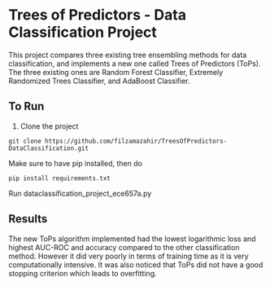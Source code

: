 # Trees of Predictors - Data Classification Project
This project compares three existing tree ensembling methods for data classification, and implements a new one called Trees of Predictors (ToPs). The three existing ones are Random Forest Classifier, Extremely Randomized Trees Classifier, and AdaBoost Classifier.

## To Run

1) Clone the project
```
git clone https://github.com/filzamazahir/TreesOfPredictors-DataClassification.git
```
Make sure to have pip installed, then do 
```
pip install requirements.txt
```
Run dataclassification_project_ece657a.py

## Results
The new ToPs algorithm implemented had the lowest logarithmic loss and highest AUC-ROC and accuracy compared to the other classification method. However it did very poorly in terms of training time as it is very computationally intensive. It was also noticed that ToPs did not have a good stopping criterion which leads to overfitting.

